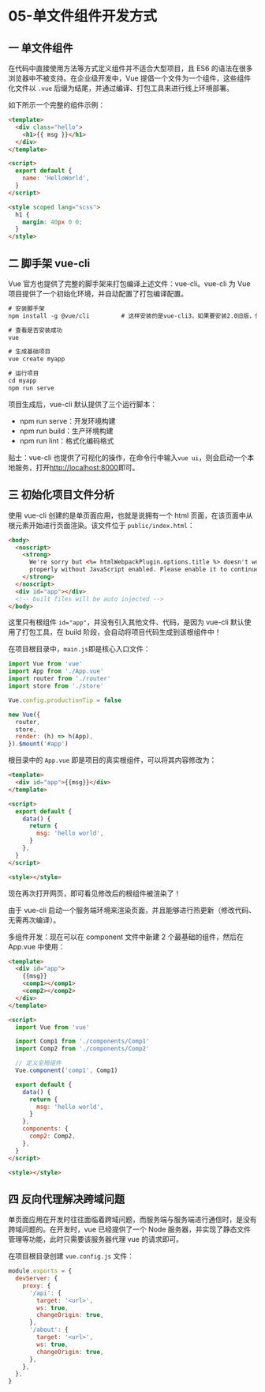 # 05-单文件组件开发方式

## 一 单文件组件

在代码中直接使用方法等方式定义组件并不适合大型项目，且 ES6 的语法在很多浏览器中不被支持。在企业级开发中，Vue 提倡一个文件为一个组件，这些组件化文件以 `.vue` 后缀为结尾，并通过编译、打包工具来进行线上环境部署。

如下所示一个完整的组件示例：

```html
<template>
  <div class="hello">
    <h1>{{ msg }}</h1>
  </div>
</template>

<script>
  export default {
    name: 'HelloWorld',
  }
</script>

<style scoped lang="scss">
  h1 {
    margin: 40px 0 0;
  }
</style>
```

## 二 脚手架 vue-cli

Vue 官方也提供了完整的脚手架来打包编译上述文件：vue-cli。vue-cli 为 Vue 项目提供了一个初始化环境，并自动配置了打包编译配置。

```txt
# 安装脚手架
npm install -g @vue/cli         # 这样安装的是vue-cli3，如果要安装2.0旧版，使用 npm i vue-cli -g

# 查看是否安装成功
vue

# 生成基础项目
vue create myapp

# 运行项目
cd myapp
npm run serve
```

项目生成后，vue-cli 默认提供了三个运行脚本：

- npm run serve：开发环境构建
- npm run build：生产环境构建
- npm run lint：格式化编码格式

贴士：vue-cli 也提供了可视化的操作，在命令行中输入`vue ui`，则会启动一个本地服务，打开<http://localhost:8000>即可。

## 三 初始化项目文件分析

使用 vue-cli 创建的是单页面应用，也就是说拥有一个 html 页面，在该页面中从根元素开始进行页面渲染。该文件位于 `public/index.html`：

```html
<body>
  <noscript>
    <strong>
      We're sorry but <%= htmlWebpackPlugin.options.title %> doesn't work
      properly without JavaScript enabled. Please enable it to continue.
    </strong>
  </noscript>
  <div id="app"></div>
  <!-- built files will be auto injected -->
</body>
```

这里只有根组件 `id="app"`，并没有引入其他文件、代码，是因为 vue-cli 默认使用了打包工具，在 build 阶段，会自动将项目代码生成到该根组件中！

在项目根目录中，`main.js`即是核心入口文件：

```js
import Vue from 'vue'
import App from './App.vue'
import router from './router'
import store from './store'

Vue.config.productionTip = false

new Vue({
  router,
  store,
  render: (h) => h(App),
}).$mount('#app')
```

根目录中的 `App.vue` 即是项目的真实根组件，可以将其内容修改为：

```html
<template>
  <div id="app">{{msg}}</div>
</template>

<script>
  export default {
    data() {
      return {
        msg: 'hello world',
      }
    },
  }
</script>

<style></style>
```

现在再次打开网页，即可看见修改后的根组件被渲染了！

由于 vue-cli 启动一个服务端环境来渲染页面，并且能够进行热更新（修改代码、无需再次编译）。

多组件开发：现在可以在 component 文件中新建 2 个最基础的组件，然后在 App.vue 中使用：

```html
<template>
  <div id="app">
    {{msg}}
    <comp1></comp1>
    <comp2></comp2>
  </div>
</template>

<script>
  import Vue from 'vue'

  import Comp1 from './components/Comp1'
  import Comp2 from './components/Comp2'

  // 定义全局组件
  Vue.component('comp1', Comp1)

  export default {
    data() {
      return {
        msg: 'hello world',
      }
    },
    components: {
      comp2: Comp2,
    },
  }
</script>

<style></style>
```

## 四 反向代理解决跨域问题

单页面应用在开发时往往面临着跨域问题，而服务端与服务端进行通信时，是没有跨域问题的。在开发时，vue 已经提供了一个 Node 服务器，并实现了静态文件管理等功能，此时只需要该服务器代理 vue 的请求即可。

在项目根目录创建 `vue.config.js` 文件：

```js
module.exports = {
  devServer: {
    proxy: {
      '/api': {
        target: '<url>',
        ws: true,
        changeOrigin: true,
      },
      '/about': {
        target: '<url>',
        ws: true,
        changeOrigin: true,
      },
    },
  },
}
```
